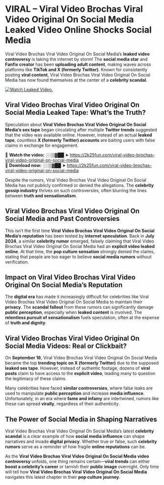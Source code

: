 # VIRAL – Viral Video Brochas Viral Video Original On Social Media Leaked Video Online Shocks Social Media 

Viral Video Brochas Viral Video Original On Social Media’s **leaked video controversy** is taking the internet by storm! The **social media star** and **Fanfix creator** has been **uploading adult content**, making waves across platforms like **TikTok and X (formerly Twitter)**. Known for consistently posting **viral content**, Viral Video Brochas Viral Video Original On Social Media has now found themselves at the center of a **celebrity scandal**.  

[![Watch Leaked Video.](https://miro.medium.com/v2/resize:fit:828/format:webp/1*cilzJN44JGOrTw9NJCrNHA.gif "Watch Leaked Video")](https://2k25fun.com/viral-video-brochas-viral-video-original-on-social-media)

## **Viral Video Brochas Viral Video Original On Social Media Leaked Tape: What’s the Truth?**  
Speculation about **Viral Video Brochas Viral Video Original On Social Media’s sex tape** began circulating after multiple **Twitter trends** suggested that the video was available online. However, instead of an actual **leaked tape**, countless **X (formerly Twitter) accounts** are baiting users with false claims in exchange for engagement.  

🔹 **Watch the video:** ░░▒▓██ ➤ https://2k25fun.com/viral-video-brochas-viral-video-original-on-social-media  
🔹 **Download now:** ░░▒▓██ ➤ https://2k25fun.com/viral-video-brochas-viral-video-original-on-social-media  

Despite the rumors, Viral Video Brochas Viral Video Original On Social Media has not publicly confirmed or denied the allegations. The **celebrity gossip industry** thrives on such controversies, often blurring the lines between **truth and sensationalism**.  

## **Viral Video Brochas Viral Video Original On Social Media and Past Controversies**  
This isn’t the first time **Viral Video Brochas Viral Video Original On Social Media’s reputation** has been tested by **internet speculation**. Back in **July 2024**, a similar **celebrity rumor** emerged, falsely claiming that Viral Video Brochas Viral Video Original On Social Media had an **explicit video leaked online**. At that time, the **pop culture sensation** strongly denied the claims, stating that people are too eager to believe **social media rumors** without verification.  

## **Impact on Viral Video Brochas Viral Video Original On Social Media’s Reputation**  
The **digital era** has made it increasingly difficult for celebrities like Viral Video Brochas Viral Video Original On Social Media to maintain their **privacy**. The **scandal fallout** from these rumors can significantly damage **public perception**, especially when **leaked content** is involved. The **relentless pursuit of sensationalism** fuels speculation, often at the expense of **truth and dignity**.  

## **Viral Video Brochas Viral Video Original On Social Media Videos: Real or Clickbait?**  
On **September 16**, Viral Video Brochas Viral Video Original On Social Media became the top **trending topic on X (formerly Twitter)** due to the supposed **leaked sex tape**. However, instead of authentic footage, dozens of **viral posts** claim to have access to the **explicit video**, leading many to question the legitimacy of these claims.  

Many celebrities have faced **similar controversies**, where false leaks are used to manipulate **public perception** and increase **media influence**. Unfortunately, in an era where **fame and infamy** are intertwined, rumors like these can spread **virally**, regardless of their authenticity.  

## **The Power of Social Media in Shaping Narratives**  
Viral Video Brochas Viral Video Original On Social Media’s latest **celebrity scandal** is a clear example of how **social media influence** can shape narratives and invade **digital privacy**. Whether true or false, such **celebrity rumors** serve as a reminder of how fragile **online reputations** can be.  

As the **Viral Video Brochas Viral Video Original On Social Media video controversy** unfolds, one thing remains certain—**viral trends** can either **boost a celebrity’s career** or tarnish their **public image** overnight. Only time will tell how **Viral Video Brochas Viral Video Original On Social Media** navigates this latest chapter in their **pop culture journey**. 